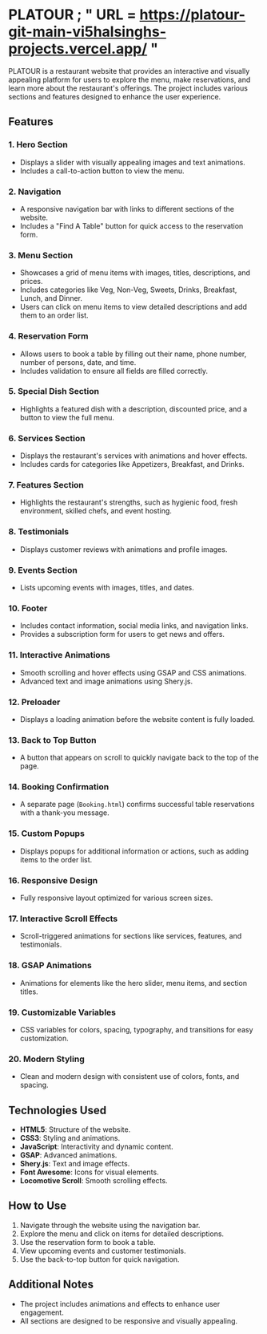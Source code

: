 # PLATOUR ; " URL = https://platour-git-main-vi5halsinghs-projects.vercel.app/ "

PLATOUR is a restaurant website that provides an interactive and visually appealing platform for users to explore the menu, make reservations, and learn more about the restaurant's offerings. The project includes various sections and features designed to enhance the user experience.

## Features

### 1. **Hero Section**
   - Displays a slider with visually appealing images and text animations.
   - Includes a call-to-action button to view the menu.

### 2. **Navigation**
   - A responsive navigation bar with links to different sections of the website.
   - Includes a "Find A Table" button for quick access to the reservation form.

### 3. **Menu Section**
   - Showcases a grid of menu items with images, titles, descriptions, and prices.
   - Includes categories like Veg, Non-Veg, Sweets, Drinks, Breakfast, Lunch, and Dinner.
   - Users can click on menu items to view detailed descriptions and add them to an order list.

### 4. **Reservation Form**
   - Allows users to book a table by filling out their name, phone number, number of persons, date, and time.
   - Includes validation to ensure all fields are filled correctly.

### 5. **Special Dish Section**
   - Highlights a featured dish with a description, discounted price, and a button to view the full menu.

### 6. **Services Section**
   - Displays the restaurant's services with animations and hover effects.
   - Includes cards for categories like Appetizers, Breakfast, and Drinks.

### 7. **Features Section**
   - Highlights the restaurant's strengths, such as hygienic food, fresh environment, skilled chefs, and event hosting.

### 8. **Testimonials**
   - Displays customer reviews with animations and profile images.

### 9. **Events Section**
   - Lists upcoming events with images, titles, and dates.

### 10. **Footer**
   - Includes contact information, social media links, and navigation links.
   - Provides a subscription form for users to get news and offers.

### 11. **Interactive Animations**
   - Smooth scrolling and hover effects using GSAP and CSS animations.
   - Advanced text and image animations using Shery.js.

### 12. **Preloader**
   - Displays a loading animation before the website content is fully loaded.

### 13. **Back to Top Button**
   - A button that appears on scroll to quickly navigate back to the top of the page.

### 14. **Booking Confirmation**
   - A separate page (`Booking.html`) confirms successful table reservations with a thank-you message.

### 15. **Custom Popups**
   - Displays popups for additional information or actions, such as adding items to the order list.

### 16. **Responsive Design**
   - Fully responsive layout optimized for various screen sizes.

### 17. **Interactive Scroll Effects**
   - Scroll-triggered animations for sections like services, features, and testimonials.

### 18. **GSAP Animations**
   - Animations for elements like the hero slider, menu items, and section titles.

### 19. **Customizable Variables**
   - CSS variables for colors, spacing, typography, and transitions for easy customization.

### 20. **Modern Styling**
   - Clean and modern design with consistent use of colors, fonts, and spacing.

## Technologies Used
- **HTML5**: Structure of the website.
- **CSS3**: Styling and animations.
- **JavaScript**: Interactivity and dynamic content.
- **GSAP**: Advanced animations.
- **Shery.js**: Text and image effects.
- **Font Awesome**: Icons for visual elements.
- **Locomotive Scroll**: Smooth scrolling effects.

## How to Use
1. Navigate through the website using the navigation bar.
2. Explore the menu and click on items for detailed descriptions.
3. Use the reservation form to book a table.
4. View upcoming events and customer testimonials.
5. Use the back-to-top button for quick navigation.

## Additional Notes
- The project includes animations and effects to enhance user engagement.
- All sections are designed to be responsive and visually appealing.
